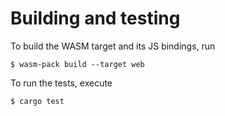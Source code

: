 # Building and testing

To build the WASM target and its JS bindings, run

    $ wasm-pack build --target web
    
To run the tests, execute
    
    $ cargo test
